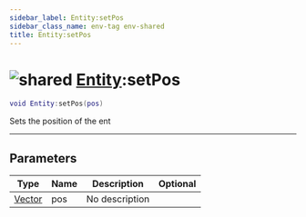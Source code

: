 ```yaml
---
sidebar_label: Entity:setPos
sidebar_class_name: env-tag env-shared
title: Entity:setPos
---
```


# <img src='/img/wiki/shared.png' alt='shared' data-tag='env-tag' /> [Entity](../entity/README.md):setPos

```lua
void Entity:setPos(pos)
```

Sets the position of the ent<br/>

-----------------
## Parameters

| Type   | Name | Description | Optional |
| ------ | ---- | ----------- | -------: |
| [Vector](../vector/README.md) | pos | No description |   |
